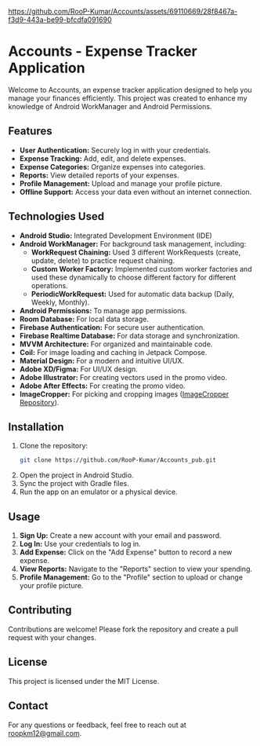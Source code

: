 
https://github.com/RooP-Kumar/Accounts/assets/69110669/28f8467a-f3d9-443a-be99-bfcdfa091690
# Accounts - Expense Tracker Application

Welcome to Accounts, an expense tracker application designed to help you manage your finances efficiently. This project was created to enhance my knowledge of Android WorkManager and Android Permissions.

## Features

- **User Authentication:** Securely log in with your credentials.
- **Expense Tracking:** Add, edit, and delete expenses.
- **Expense Categories:** Organize expenses into categories.
- **Reports:** View detailed reports of your expenses.
- **Profile Management:** Upload and manage your profile picture.
- **Offline Support:** Access your data even without an internet connection.

## Technologies Used

- **Android Studio:** Integrated Development Environment (IDE)
- **Android WorkManager:** For background task management, including:
  - **WorkRequest Chaining:** Used 3 different WorkRequests (create, update, delete) to practice request chaining.
  - **Custom Worker Factory:** Implemented custom worker factories and used these dynamically to choose different factory for different operations.
  - **PeriodicWorkRequest:** Used for automatic data backup (Daily, Weekly, Monthly).
- **Android Permissions:** To manage app permissions.
- **Room Database:** For local data storage.
- **Firebase Authentication:** For secure user authentication.
- **Firebase Realtime Database:** For data storage and synchronization.
- **MVVM Architecture:** For organized and maintainable code.
- **Coil:** For image loading and caching in Jetpack Compose.
- **Material Design:** For a modern and intuitive UI/UX.
- **Adobe XD/Figma:** For UI/UX design.
- **Adobe Illustrator:** For creating vectors used in the promo video.
- **Adobe After Effects:** For creating the promo video.
- **ImageCropper:** For picking and cropping images ([ImageCropper Repository](https://github.com/CanHub/Android-Image-Cropper)).

## Installation

1. Clone the repository:
    ```bash
    git clone https://github.com/RooP-Kumar/Accounts_pub.git
    ```
2. Open the project in Android Studio.
3. Sync the project with Gradle files.
4. Run the app on an emulator or a physical device.

## Usage

1. **Sign Up:** Create a new account with your email and password.
2. **Log In:** Use your credentials to log in.
3. **Add Expense:** Click on the "Add Expense" button to record a new expense.
4. **View Reports:** Navigate to the "Reports" section to view your spending.
5. **Profile Management:** Go to the "Profile" section to upload or change your profile picture.

## Contributing

Contributions are welcome! Please fork the repository and create a pull request with your changes.

## License

This project is licensed under the MIT License.

## Contact

For any questions or feedback, feel free to reach out at roopkm12@gmail.com.

